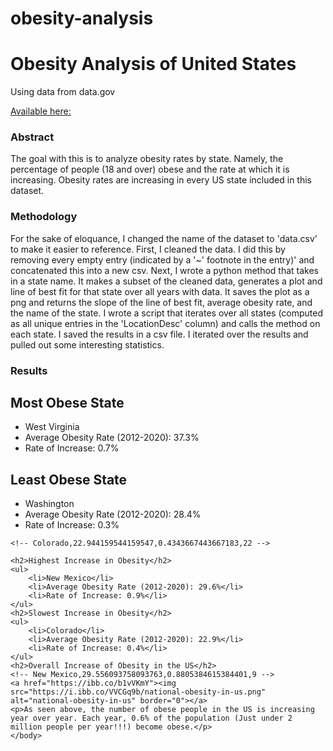 # obesity-analysis
<body>
    <h1>Obesity Analysis of United States</h1>
    <p>Using data from data.gov</p>
    <a href="https://catalog.data.gov/dataset/nutrition-physical-activity-and-obesity-behavioral-risk-factor-surveillance-system">Available here: </a>
    <h3>Abstract</h3>
    <p>The goal with this is to analyze obesity rates by state. Namely, the percentage of people (18 and over) obese and the rate at which it is increasing. Obesity rates are increasing in every US state included in this dataset.</p>
    <h3>Methodology</h3>
    <p>For the sake of eloquance, I changed the name of the dataset to 'data.csv' to make it easier to reference. 
        First, I cleaned the data. I did this by removing every empty entry (indicated by a '~' footnote in the entry)' and concatenated this into a new csv.
        Next, I wrote a python method that takes in a state name. It makes a subset of the cleaned data, generates a plot and line of best fit for that state over all years with data.
        It saves the plot as a png and returns the slope of the line of best fit, average obesity rate, and the name of the state.
        I wrote a script that iterates over all states (computed as all unique entries in the 'LocationDesc' column) and calls the method on each state.
        I saved the results in a csv file. I iterated over the results and pulled out some interesting statistics.
    </p>
    <h3>Results</h3>
    <h2>Most Obese State</h2>
    <ul>
        <li>West Virginia</li>
        <li>Average Obesity Rate (2012-2020): 37.3%</li>
        <li>Rate of Increase: 0.7%</li>
    </ul>
    <h2>Least Obese State</h2>
    <!-- Washington,28.41613756613756,0.3074951899951738,7 -->
    <ul>
        <li>Washington</li>
        <li>Average Obesity Rate (2012-2020): 28.4%</li>
        <li>Rate of Increase: 0.3%</li>
    </ul>
    
    <!-- Colorado,22.944159544159547,0.4343667443667183,22 -->
    
    <h2>Highest Increase in Obesity</h2>
    <ul>
        <li>New Mexico</li>
        <li>Average Obesity Rate (2012-2020): 29.6%</li>
        <li>Rate of Increase: 0.9%</li>
    </ul>
    <h2>Slowest Increase in Obesity</h2>
    <ul>
        <li>Colorado</li>
        <li>Average Obesity Rate (2012-2020): 22.9%</li>
        <li>Rate of Increase: 0.4%</li>
    </ul>
    <h2>Overall Increase of Obesity in the US</h2>
    <!-- New Mexico,29.556093758093763,0.8805384615384401,9 -->
    <a href="https://ibb.co/b1vVKmY"><img src="https://i.ibb.co/VVCGq9b/national-obesity-in-us.png" alt="national-obesity-in-us" border="0"></a>
    <p>As seen above, the number of obese people in the US is increasing year over year. Each year, 0.6% of the population (Just under 2 million people per year!!!) become obese.</p>
    </body>